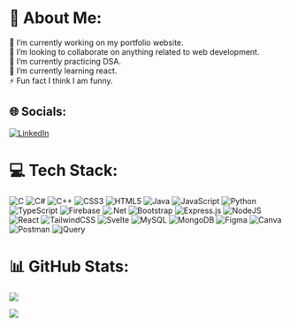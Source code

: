 # 💫 About Me:
🔭 I’m currently working on my portfolio website.<br>👯 I’m looking to collaborate on anything related to web development.<br>🤝 I’m currently practicing DSA.<br>🌱 I’m currently learning react.<br>⚡ Fun fact I think I am funny.


## 🌐 Socials:
[![LinkedIn](https://img.shields.io/badge/LinkedIn-%230077B5.svg?logo=linkedin&logoColor=white)](https://linkedin.com/in/kanchan-daryanani) 

# 💻 Tech Stack:
![C](https://img.shields.io/badge/c-%2300599C.svg?style=flat-square&logo=c&logoColor=white) ![C#](https://img.shields.io/badge/c%23-%23239120.svg?style=flat-square&logo=c-sharp&logoColor=white) ![C++](https://img.shields.io/badge/c++-%2300599C.svg?style=flat-square&logo=c%2B%2B&logoColor=white) ![CSS3](https://img.shields.io/badge/css3-%231572B6.svg?style=flat-square&logo=css3&logoColor=white) ![HTML5](https://img.shields.io/badge/html5-%23E34F26.svg?style=flat-square&logo=html5&logoColor=white) ![Java](https://img.shields.io/badge/java-%23ED8B00.svg?style=flat-square&logo=java&logoColor=white) ![JavaScript](https://img.shields.io/badge/javascript-%23323330.svg?style=flat-square&logo=javascript&logoColor=%23F7DF1E) ![Python](https://img.shields.io/badge/python-3670A0?style=flat-square&logo=python&logoColor=ffdd54) ![TypeScript](https://img.shields.io/badge/typescript-%23007ACC.svg?style=flat-square&logo=typescript&logoColor=white) ![Firebase](https://img.shields.io/badge/firebase-%23039BE5.svg?style=flat-square&logo=firebase) ![.Net](https://img.shields.io/badge/.NET-5C2D91?style=flat-square&logo=.net&logoColor=white) ![Bootstrap](https://img.shields.io/badge/bootstrap-%23563D7C.svg?style=flat-square&logo=bootstrap&logoColor=white) ![Express.js](https://img.shields.io/badge/express.js-%23404d59.svg?style=flat-square&logo=express&logoColor=%2361DAFB) ![NodeJS](https://img.shields.io/badge/node.js-6DA55F?style=flat-square&logo=node.js&logoColor=white) ![React](https://img.shields.io/badge/react-%2320232a.svg?style=flat-square&logo=react&logoColor=%2361DAFB) ![TailwindCSS](https://img.shields.io/badge/tailwindcss-%2338B2AC.svg?style=flat-square&logo=tailwind-css&logoColor=white) ![Svelte](https://img.shields.io/badge/svelte-%23f1413d.svg?style=flat-square&logo=svelte&logoColor=white) ![MySQL](https://img.shields.io/badge/mysql-%2300f.svg?style=flat-square&logo=mysql&logoColor=white) ![MongoDB](https://img.shields.io/badge/MongoDB-%234ea94b.svg?style=flat-square&logo=mongodb&logoColor=white) 	![Figma](https://img.shields.io/badge/figma-%23F24E1E.svg?style=flat-square&logo=figma&logoColor=white) ![Canva](https://img.shields.io/badge/Canva-%2300C4CC.svg?style=flat-square&logo=Canva&logoColor=white) ![Postman](https://img.shields.io/badge/Postman-FF6C37?style=flat-square&logo=postman&logoColor=white) ![jQuery](https://img.shields.io/badge/jquery-%230769AD.svg?style=flat-square&logo=jquery&logoColor=white)
# 📊 GitHub Stats:
![](https://github-readme-stats-sigma-five.vercel.app/api/top-langs/?username=Kanchan253&theme=dark&hide_border=false&include_all_commits=true&count_private=true&layout=compact)


[![](https://visitcount.itsvg.in/api?id=Kanchan253&icon=0&color=0)](https://visitcount.itsvg.in)

<!-- Proudly created with GPRM ( https://gprm.itsvg.in ) -->
